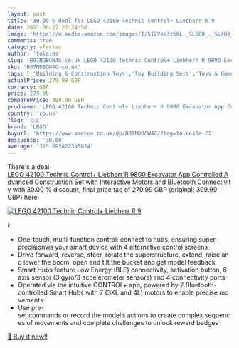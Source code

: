 ```yaml
---
layout: post
title: '30.00 % deal for LEGO 42100 Technic Control+ Liebherr R 9'
date: 2021-09-27 22:24:58
image: 'https://m.media-amazon.com/images/I/512Vee3tS6L._SL500_._SL400_.jpg'
comments: true
category: ofertas
author: 'tole.es'
slug: 'B07NDBGW4G-co.uk LEGO 42100 Technic Control+ Liebherr R 9800 Excavator...'
sku: 'B07NDBGW4G-co.uk'
tags: [ 'Building & Construction Toys','Toy Building Sets','Toys & Games','Toys Store','lego', ]
actualPrice: 279.99 GBP
currency: GBP
price: 279.99
comparePrice: 399.99 GBP
prodname: 'LEGO 42100 Technic Control+ Liebherr R 9800 Excavator App Controlled Advanced Construction Set with Interactive Motors and Bluetooth Connectivity'
country: 'co.uk'
flag: '🇬🇧'
brand: 'LEGO'
buyurl: 'https://www.amazon.co.uk/dp/B07NDBGW4G/?tag=tolees0a-21'
descuento: '30.00'
average: '315.093822393824'
---
```


There's a deal [LEGO 42100 Technic Control+ Liebherr R 9800 Excavator App Controlled Advanced Construction Set with Interactive Motors and Bluetooth Connectivity](https://www.amazon.co.uk/dp/B07NDBGW4G/?tag=tolees0a-21)  with  30.00 % discount, final price tag of  279.99 GBP (original: 399.99 GBP) here:

[![LEGO 42100 Technic Control+ Liebherr R 9](https://m.media-amazon.com/images/I/512Vee3tS6L._SL500_._SL400_.jpg)](https://www.amazon.co.uk/dp/B07NDBGW4G/?tag=tolees0a-21)

ℹ️:

- One-touch, multi-function control: connect to hubs, ensuring super-precisionvia your smart device with 4 alternative control screens
- Drive forward, reverse, steer, rotate the superstructure, extend, raise and lower the boom, open and tilt the bucket and get model feedback
- Smart Hubs feature Low Energy (BLE) connectivity, activation button, 6 axis sensor (3 gyro/3 accelerometer sensors) and 4 connectivity ports
- Operated via the intuitive CONTROL+ app, powered by 2 Bluetooth-controlled Smart Hubs with 7 (3XL and 4L) motors to enable precise movements
- Use pre-set commands or record the model’s actions to create complex sequences of movements and complete challenges to unlock reward badges

[🛒 Buy it now!!](https://www.amazon.co.uk/dp/B07NDBGW4G/?tag=tolees0a-21)
